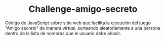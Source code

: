 <h1 align="center"> Challenge-amigo-secreto </h1>
Código de JavaScript sobre sitio web que facilita la ejecución del juego "Amigo secreto" de manera virtual, sorteando aleatoriamente a una persona dentro de la lista de nombres que el usuario debe añadir.
